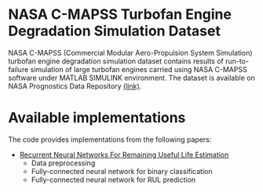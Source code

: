 # NASA C-MAPSS Turbofan Engine Degradation Simulation Dataset

NASA C-MAPSS (Commercial Modular Aero-Propulsion System Simulation) turbofan engine degradation simulation dataset contains results of run-to-failure simulation of large turbofan engines carried using NASA C-MAPSS software under MATLAB SIMULINK environment. The dataset is available on NASA Prognostics Data Repository [(link)](https://ti.arc.nasa.gov/tech/dash/groups/pcoe/prognostic-data-repository/).

# Available implementations

The code provides implementations from the following papers:

- [Recurrent Neural Networks For Remaining Useful Life Estimation](https://ieeexplore.ieee.org/document/4711422/?arnumber=4711422)
	- Data preprocessing
	- Fully-connected neural network for binary classification 
	- Fully-connected neural network for RUL prediction
